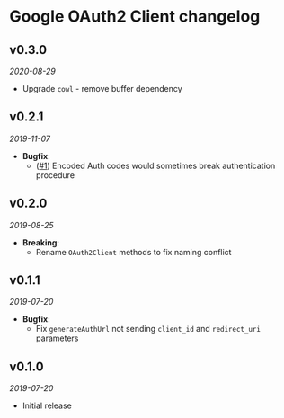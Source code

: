 # Google OAuth2 Client changelog

## v0.3.0
_2020-08-29_

 * Upgrade `cowl` - remove buffer dependency

## v0.2.1
_2019-11-07_

 * **Bugfix**:
   * ([#1](https://github.com/buttercup/google-oauth2-client/pull/1)) Encoded Auth codes would sometimes break authentication procedure

## v0.2.0
_2019-08-25_

 * **Breaking**:
   * Rename `OAuth2Client` methods to fix naming conflict

## v0.1.1
_2019-07-20_

 * **Bugfix**:
   * Fix `generateAuthUrl` not sending `client_id` and `redirect_uri` parameters

## v0.1.0
_2019-07-20_

 * Initial release

